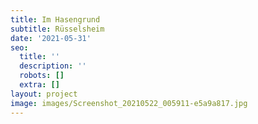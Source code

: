 ```yaml
---
title: Im Hasengrund
subtitle: Rüsselsheim
date: '2021-05-31'
seo:
  title: ''
  description: ''
  robots: []
  extra: []
layout: project
image: images/Screenshot_20210522_005911-e5a9a817.jpg
---
```

